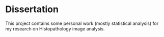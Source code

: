 # Dissertation

This project contains some personal work (mostly statistical analysis) for my research on Histopathology image analysis.
